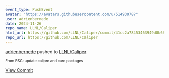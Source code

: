 ```yaml
---
event_type: PushEvent
avatar: "https://avatars.githubusercontent.com/u/51493078?"
user: adrienbernede
date: 2024-11-26
repo_name: LLNL/Caliper
html_url: https://github.com/LLNL/Caliper/commit/41cc2a78453463949d8b681301ed536927f7c67d
repo_url: https://github.com/LLNL/Caliper
---
```


<a href='https://github.com/adrienbernede' target='_blank'>adrienbernede</a> pushed to <a href='https://github.com/LLNL/Caliper' target='_blank'>LLNL/Caliper</a>

<small>From RSC: update calipre and care packages</small>

<a href='https://github.com/LLNL/Caliper/commit/41cc2a78453463949d8b681301ed536927f7c67d' target='_blank'>View Commit</a>